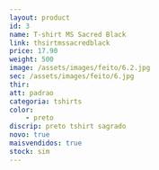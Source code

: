 ```yaml
---
layout: product
id: 3
name: T-shirt MS Sacred Black
link: thsirtmssacredblack
price: 17.90
weight: 500
image: /assets/images/feito/6.2.jpg
sec: /assets/images/feito/6.jpg
thir: 
att: padrao
categoria: tshirts
color:
    - preto
discrip: preto tshirt sagrado 
novo: true
maisvendidos: true
stock: sim
---
```

